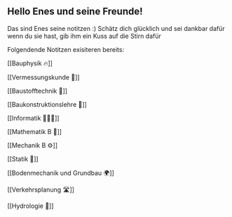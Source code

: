 ## Hello Enes und seine Freunde!

Das sind Enes seine notitzen :) Schätz dich glücklich und sei dankbar dafür wenn du sie hast, gib ihm ein Kuss auf die Stirn dafür

Folgendende Notitzen exisiteren bereits:

[[Bauphysik 🔥]]

[[Vermessungskunde 📏]]

[[Baustofftechnik 🧪]]

[[Baukonstruktionslehre 📐]]

[[Informatik 🧑🏽‍💻]]

[[Mathematik B 🧮]]

[[Mechanik B ⚙️]]

[[Statik 🌉]]

[[Bodenmechanik und Grundbau 🌍]]

[[Verkehrsplanung 🛣]]

[[Hydrologie 🚰]]


